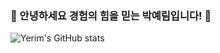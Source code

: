 ### 👋 안녕하세요 경험의 힘을 믿는 박예림입니다! 👋
![Yerim's GitHub stats](https://github-readme-stats.vercel.app/api?username=yerim216&show_icons=true&theme=dark)





